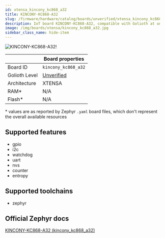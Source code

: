```yaml
---
id: xtensa_kincony_kc868_a32
title: KINCONY-KC868-A32
slug: /firmware/hardware/catalog/boards/unverified/xtensa_kincony_kc868_a32
description: IoT board KINCONY-KC868-A32, compatible with Golioth at unverified level.
image: /img/boards/xtensa/kincony_kc868_a32.jpg
sidebar_class_name: hide-item
---
```


[//]: # (This is an auto-generated file, do not edit! Changes to it will be lost upon re-generation)

![KINCONY-KC868-A32!](/img/boards/xtensa/kincony_kc868_a32.jpg "KINCONY-KC868-A32")

|                | Board properties     |
| -------------  | -------------------- |
| Board ID       | `kincony_kc868_a32` |
| Golioth Level  | [Unverified](/firmware/hardware#unverified-boards) |
| Architecture   | XTENSA |
| RAM*           | N/A |
| Flash*         | N/A |

\* values are as reported by Zephyr `.yaml` board files, which don't represent the overall available resources



## Supported features

* gpio
* i2c
* watchdog
* uart
* nvs
* counter
* entropy

## Supported toolchains

* zephyr

## Official Zephyr docs

[KINCONY-KC868-A32 (kincony_kc868_a32)](https://docs.zephyrproject.org/3.6.0/boards/xtensa/kincony_kc868_a32/doc/index.html)

